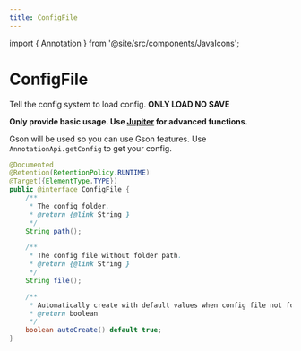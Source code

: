 ```yaml
---
title: ConfigFile
---
```


import { Annotation } from '@site/src/components/JavaIcons';

# ConfigFile <Annotation/>

Tell the config system to load config. **ONLY LOAD NO SAVE**

**Only provide basic usage. Use [Jupiter](/docs/library/jupiter/index.md) for advanced functions.**

Gson will be used so you can use Gson features.
Use `AnnotationApi.getConfig` to get your config.

```java
@Documented
@Retention(RetentionPolicy.RUNTIME)
@Target({ElementType.TYPE})
public @interface ConfigFile {
    /**
     * The config folder.
     * @return {@link String }
     */
    String path();

    /**
     * The config file without folder path.
     * @return {@link String }
     */
    String file();

    /**
     * Automatically create with default values when config file not found.
     * @return boolean
     */
    boolean autoCreate() default true;
}
```